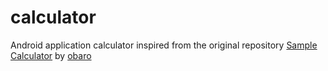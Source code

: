 # calculator
Android application calculator inspired from the original repository [Sample Calculator](https://github.com/obaro/SampleCalculator) by [obaro](https://github.com/obaro)

